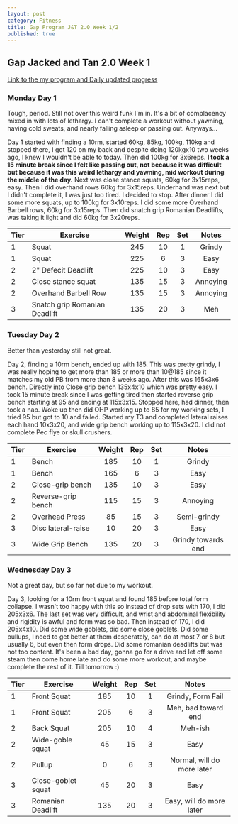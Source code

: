 ```yaml
---
layout: post
category: Fitness
title: Gap Program J&T 2.0 Week 1/2
published: true
---
```


## Gap Jacked and Tan 2.0 Week 1

[Link to the my program and Daily updated progress](https://docs.google.com/spreadsheets/d/1D_HpN9KOJpZ7pjtmVQSacaMJ5cHJ4TrFMXki23ocXls/edit?usp=sharing)

###  
### Monday Day 1

Tough, period. Still not over this weird funk I'm in. It's a bit of complacency mixed in with lots of lethargy. I can't complete a workout without yawning, having cold sweats, and nearly falling asleep or passing out. Anyways...

Day 1 started with finding a 10rm, started 60kg, 85kg, 100kg, 110kg and stopped there, I got 120 on my back and despite doing 120kgx10 two weeks ago, I knew I wouldn't be able to today. Then did 100kg for 3x6reps. **I took a 15 minute break since I felt like passing out, not because it was difficult but because it was this weird lethargy and yawning, mid workout during the middle of the day.** Next was close stance squats, 60kg for 3x15reps, easy. Then I did overhand rows 60kg for 3x15reps. Underhand was next but I didn't complete it, I was just too tired. I decided to stop. After dinner I did some more squats, up to 100kg for 3x10reps. I did some more Overhand Barbell rows, 60kg for 3x15reps. Then did snatch grip Romanian Deadlifts, was taking it light and did 60kg for 3x20reps.

| Tier | Exercise | Weight | Rep | Set | Notes | 
|---|---|:---:|:---:|:---:|:---:| 
| 1 | Squat | 245 | 10 | 1 | Grindy |
| 1 | Squat | 225 | 6 | 3 | Easy | 
| 2 | 2" Defecit Deadlift | 225 | 10 | 3 | Easy | 
| 2 | Close stance squat | 135 | 15 | 3 | Annoying |
| 2 | Overhand Barbell Row | 135 | 15 | 3 | Annoying | 
| 3 | Snatch grip Romanian Deadlift | 135 | 20 | 3 | Meh | 



###  
### Tuesday Day 2

Better than yesterday still not great. 

Day 2, finding a 10rm bench, ended up with 185. This was pretty grindy, I was really hoping to get more than 185 or more than 10@185 since it matches my old PB from more than 8 weeks ago. After this was 165x3x6 bench. Directly into Close grip bench 135x4x10 which was pretty easy. I took 15 minute break since I was getting tired then started reverse grip bench starting at 95 and ending at 115x3x15. Stopped here, had dinner, then took a nap. Woke up then did OHP working up to 85 for my working sets, I tried 95 but got to 10 and failed. Started my T3 and completed lateral raises each hand 10x3x20, and wide grip bench working up to 115x3x20. I did not complete Pec flye or skull crushers.

| Tier | Exercise | Weight | Rep | Set | Notes | 
|---|---|:---:|:---:|:---:|:---:| 
| 1 | Bench | 185 | 10 | 1 | Grindy |
| 1 | Bench | 165 | 6 | 3 | Easy | 
| 2 | Close-grip bench | 135 | 10 | 3 | Easy | 
| 2 | Reverse-grip bench | 115 | 15 | 3 | Annoying |
| 2 | Overhead Press | 85 | 15 | 3 | Semi-grindy | 
| 3 | Disc lateral-raise | 10 | 20 | 3 | Easy | 
| 3 | Wide Grip Bench | 135 | 20 | 3 | Grindy towards end |

###  
### Wednesday Day 3

Not a great day, but so far not due to my workout. 

Day 3, looking for a 10rm front squat and found 185 before total form collapse. I wasn't too happy with this so instead of drop sets with 170, I did 205x3x6. The last set was very difficult, and wrist and abdominal flexibility and rigidity is awful and form was so bad. Then instead of 170, I did 205x4x10. Did some wide goblets, did some close goblets. Did some pullups, I need to get better at them desperately, can do at most 7 or 8 but usually 6, but even then form drops. Did some romanian deadlifts but was not too content. It's been a bad day, gonna go for a drive and let off some steam then come home late and do some more workout, and maybe complete the rest of it. Till tomorrow :)


| Tier | Exercise | Weight | Rep | Set | Notes | 
|---|---|:---:|:---:|:---:|:---:| 
| 1 | Front Squat | 185 | 10 | 1 | Grindy, Form Fail |
| 1 | Front Squat | 205 | 6 | 3 | Meh, bad toward end | 
| 2 | Back Squat | 205 | 10 | 4 | Meh-ish | 
| 2 | Wide-goble squat | 45 | 15 | 3 | Easy |
| 2 | Pullup | 0 | 6 | 3 | Normal, will do more later| 
| 3 | Close-goblet squat | 45 | 20 | 3 | Easy | 
| 3 | Romanian Deadlift | 135 | 20 | 3 | Easy, will do more later|


